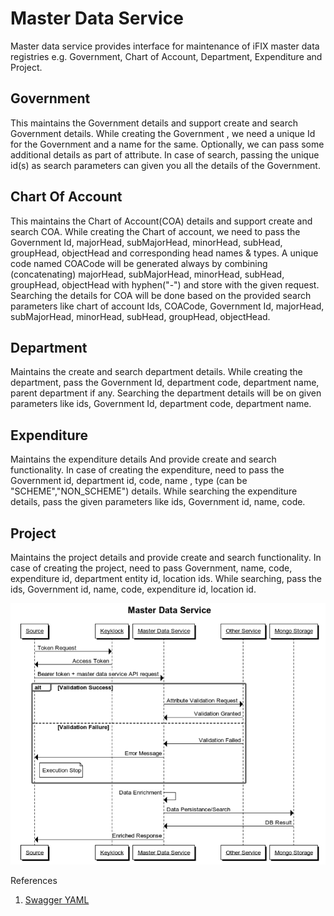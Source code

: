 # Master Data Service

Master data service provides interface for maintenance of iFIX master data registries e.g. Government, Chart of Account, Department, Expenditure and Project. 

## Government 

This maintains the Government details and support create and search Government details. While creating the Government , we need a unique Id for the Government and a name for the same. Optionally, we can pass some additional details as part of attribute. In case of search, passing the unique id\(s\) as search parameters can given you all the details of the Government.

## Chart Of Account 

This maintains the Chart of Account\(COA\) details and support create and search COA. While creating the Chart of account, we need to pass the Government Id, majorHead, subMajorHead, minorHead, subHead, groupHead, objectHead and corresponding head names & types. A unique code named COACode will be generated always by combining \(concatenating\) majorHead, subMajorHead, minorHead, subHead, groupHead, objectHead with hyphen\("-"\) and store with the given request.  
Searching the details for COA will be done based on the provided search parameters like chart of account Ids, COACode, Government Id, majorHead, subMajorHead, minorHead, subHead, groupHead, objectHead.

## Department 

Maintains the create and search department details. While creating the department, pass the Government Id, department code, department name, parent department if any. Searching the department details will be on given parameters like ids, Government Id, department code, department name.

## Expenditure 

Maintains the expenditure details And provide create and search functionality. In case of creating the expenditure, need to pass the Government id, department id, code, name , type \(can be "SCHEME","NON\_SCHEME"\) details. While searching the expenditure details, pass the given parameters like ids, Government id, name, code.

## Project 

Maintains the project details and provide create and search functionality. In case of creating the project, need to pass Government, name, code, expenditure id, department entity id, location ids. While searching, pass the ids, Government id, name, code, expenditure id, location id.

![](../../../.gitbook/assets/image%20%2811%29.png)

References

1. [Swagger YAML ](https://redocly.github.io/redoc/?url=https://raw.githubusercontent.com/egovernments/iFix-Dev/develop/domain-services/ifix-master-data-service/ifix-master-data-service-0.1.0.yaml#tag/COA/paths/~1chartOfAccount~1v1~1_search/post)



